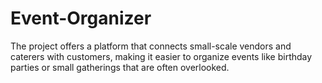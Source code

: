 # Event-Organizer
The project offers a platform that connects small-scale vendors and caterers with customers, making it easier to organize events like birthday parties or small gatherings that are often overlooked.

